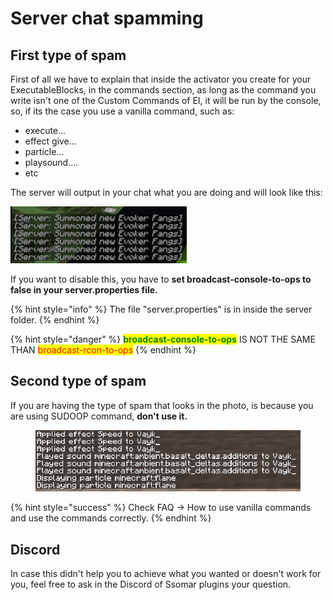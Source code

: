 # Server chat spamming

## First type of spam

First of all we have to explain that inside the activator you create for your ExecutableBlocks, in the commands section, as long as the command you write isn't one of the Custom Commands of EI, it will be run by the console, so, if its the case you use a vanilla command, such as:

* execute...
* effect give...
* particle...
* playsound....
* etc

The server will output in your chat what you are doing and will look like this:

![\[Server: \<action>\]](<../../../.gitbook/assets/image (150).png>)

If you want to disable this, you have to **set broadcast-console-to-ops to false in your server.properties file.**

{% hint style="info" %}
The file "server.properties" is in inside the server folder.
{% endhint %}

{% hint style="danger" %}
<mark style="color:green;">**broadcast-console-to-ops**</mark> IS NOT THE SAME THAN <mark style="color:red;">broadcast-rcon-to-ops</mark>
{% endhint %}

## Second type of spam

If you are having the type of spam that looks in the photo, is because you are using SUDOOP command, **don't use it.**

<figure><img src="../../../.gitbook/assets/image (421).png" alt=""><figcaption></figcaption></figure>

{% hint style="success" %}
Check FAQ -> How to use vanilla commands and use the commands correctly.
{% endhint %}

## Discord

In case this didn't help you to achieve what you wanted or doesn't work for you, feel free to ask in the Discord of Ssomar plugins your question.
